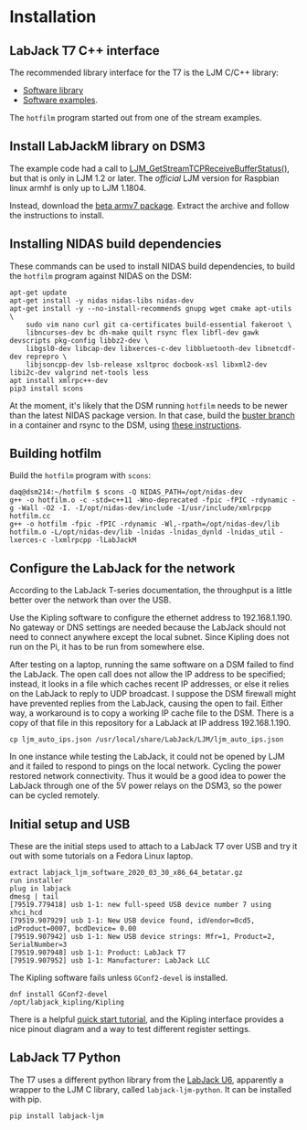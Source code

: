 
# Installation

## LabJack T7 C++ interface

The recommended library interface for the T7 is the LJM C/C++ library:

- [Software library](https://labjack.com/pages/support?doc=/software-driver/installer-downloads/ljm-software-installers-t4-t7-digit/)
- [Software examples](https://labjack.com/pages/support?doc=%2Fsoftware-driver%2Fexample-codewrappers%2Fcc-for-ljm-windows-mac-linux%2F).

The `hotfilm` program started out from one of the stream examples.

## Install LabJackM library on DSM3

The example code had a call to
[LJM_GetStreamTCPReceiveBufferStatus()](https://labjack.com/pages/support?doc=%2Fsoftware-driver%2Fljm-users-guide%2Fgetstreamtcpreceivebufferstatus%2F),
but that is only in LJM 1.2 or later.  The _official_ LJM version for Raspbian
linux armhf is only up to LJM 1.1804.

Instead, download the [beta armv7
package](https://cdn.docsie.io/file/workspace_u4AEu22YJT50zKF8J/doc_VDWGWsJAhd453cYSI/boo_9BFzMKFachlhscG9Z/file_hI7tX3BoVMbpqFkXI/labjack_ljm_minimal_2020_03_31_armhf_betatar.gz).
Extract the archive and follow the instructions to install.

## Installing NIDAS build dependencies

These commands can be used to install NIDAS build dependencies, to build the `hotfilm` program against
NIDAS on the DSM:


```plain
apt-get update
apt-get install -y nidas nidas-libs nidas-dev
apt-get install -y --no-install-recommends gnupg wget cmake apt-utils \
    sudo vim nano curl git ca-certificates build-essential fakeroot \
    libncurses-dev bc dh-make quilt rsync flex libfl-dev gawk devscripts pkg-config libbz2-dev \
    libgsl0-dev libcap-dev libxerces-c-dev libbluetooth-dev libnetcdf-dev reprepro \
    libjsoncpp-dev lsb-release xsltproc docbook-xsl libxml2-dev libi2c-dev valgrind net-tools less
apt install xmlrpc++-dev
pip3 install scons
```

At the moment, it's likely that the DSM running `hotfilm` needs to be newer
than the latest NIDAS package version.  In that case, build the [buster
branch](https://github.com/ncareol/nidas/tree/buster) in a container and rsync
to the DSM, using [these
instructions](https://github.com/ncareol/nidas/blob/buster/Develop_Pi.md).

## Building hotfilm

Build the `hotfilm` program with `scons`:

```plain
daq@dsm214:~/hotfilm $ scons -Q NIDAS_PATH=/opt/nidas-dev
g++ -o hotfilm.o -c -std=c++11 -Wno-deprecated -fpic -fPIC -rdynamic -g -Wall -O2 -I. -I/opt/nidas-dev/include -I/usr/include/xmlrpcpp hotfilm.cc
g++ -o hotfilm -fpic -fPIC -rdynamic -Wl,-rpath=/opt/nidas-dev/lib hotfilm.o -L/opt/nidas-dev/lib -lnidas -lnidas_dynld -lnidas_util -lxerces-c -lxmlrpcpp -lLabJackM
```

## Configure the LabJack for the network

According to the LabJack T-series documentation, the throughput is a little
better over the network than over the USB.

Use the Kipling software to configure the ethernet address to 192.168.1.190.
No gateway or DNS settings are needed because the LabJack should not need to
connect anywhere except the local subnet.  Since Kipling does not run on the
Pi, it has to be run from somewhere else.

After testing on a laptop, running the same software on a DSM failed to find
the LabJack.  The open call does not allow the IP address to be specified;
instead, it looks in a file which caches recent IP addresses, or else it
relies on the LabJack to reply to UDP broadcast.  I suppose the DSM firewall
might have prevented replies from the LabJack, causing the open to fail.
Either way, a workaround is to copy a working IP cache file to the DSM.  There
is a copy of that file in this repository for a LabJack at IP address
192.168.1.190.

```plain
cp ljm_auto_ips.json /usr/local/share/LabJack/LJM/ljm_auto_ips.json
```

In one instance while testing the LabJack, it could not be opened by LJM and
it failed to respond to pings on the local network.  Cycling the power
restored network connectivity.  Thus it would be a good idea to power the
LabJack through one of the 5V power relays on the DSM3, so the power can be
cycled remotely.

## Initial setup and USB

These are the initial steps used to attach to a LabJack T7 over USB and try it
out with some tutorials on a Fedora Linux laptop.

```plain
extract labjack_ljm_software_2020_03_30_x86_64_betatar.gz
run installer
plug in labjack
dmesg | tail
[79519.779418] usb 1-1: new full-speed USB device number 7 using xhci_hcd
[79519.907929] usb 1-1: New USB device found, idVendor=0cd5, idProduct=0007, bcdDevice= 0.00
[79519.907942] usb 1-1: New USB device strings: Mfr=1, Product=2, SerialNumber=3
[79519.907948] usb 1-1: Product: LabJack T7
[79519.907952] usb 1-1: Manufacturer: LabJack LLC
```

The Kipling software fails unless `GConf2-devel` is installed.

```plain
dnf install GConf2-devel
/opt/labjack_kipling/Kipling
```

There is a helpful [quick start
tutorial](https://labjack.com/pages/support?doc=/quickstart/t7-quickstart-tutorial-platinum/),
and the Kipling interface provides a nice pinout diagram and a way to test
different register settings.


## LabJack T7 Python

The T7 uses a different python library from the [LabJack U6](LabJackU6.md),
apparently a wrapper to the LJM C library, called `labjack-ljm-python`.  It
can be installed with pip.

```plain
pip install labjack-ljm
```
